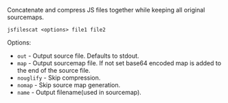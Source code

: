 Concatenate and compress JS files together while keeping all original sourcemaps.

`jsfilescat <options> file1 file2`
  
Options:

- `out` - Output source file. Defaults to stdout.
- `map` - Output sourcemap file. If not set base64 encoded map is added to the end of the source file.
- `nouglify` - Skip compression.
- `nomap` - Skip source map generation.
- `name` - Output filename(used in sourcemap).
